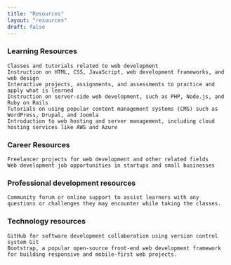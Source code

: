 ```yaml
---
title: "Resources"
layout: "resources"
draft: false
---
```

### Learning Resources
    Classes and tutorials related to web development
    Instruction on HTML, CSS, JavaScript, web development frameworks, and web design
    Interactive projects, assignments, and assessments to practice and apply what is learned
    Instruction on server-side web development, such as PHP, Node.js, and Ruby on Rails
    Tutorials on using popular content management systems (CMS) such as WordPress, Drupal, and Joomla
    Introduction to web hosting and server management, including cloud hosting services like AWS and Azure

### Career Resources
    Freelancer projects for web development and other related fields
    Web development job opportunities in startups and small businesses

### Professional development resources
    Community forum or online support to assist learners with any questions or challenges they may encounter while taking the classes.

### Technology resources
    GitHub for software development collaboration using version control system Git
    Bootstrap, a popular open-source front-end web development framework for building responsive and mobile-first web projects.